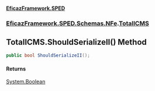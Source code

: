 #### [EficazFramework.SPED](EficazFrameworkSPED.md 'EficazFramework SPED')
### [EficazFramework.SPED.Schemas.NFe](EficazFramework.SPED.Schemas.NFe.md 'EficazFramework.SPED.Schemas.NFe').[TotalICMS](EficazFramework.SPED.Schemas.NFe/TotalICMS.md 'EficazFramework.SPED.Schemas.NFe.TotalICMS')

## TotalICMS.ShouldSerializeII() Method

```csharp
public bool ShouldSerializeII();
```

#### Returns
[System.Boolean](https://docs.microsoft.com/en-us/dotnet/api/System.Boolean 'System.Boolean')